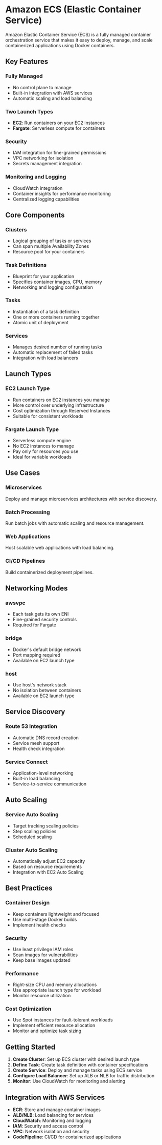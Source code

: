 # Amazon ECS (Elastic Container Service)

Amazon Elastic Container Service (ECS) is a fully managed container orchestration service that makes it easy to deploy, manage, and scale containerized applications using Docker containers.

## Key Features

### Fully Managed
- No control plane to manage
- Built-in integration with AWS services
- Automatic scaling and load balancing

### Two Launch Types
- **EC2**: Run containers on your EC2 instances
- **Fargate**: Serverless compute for containers

### Security
- IAM integration for fine-grained permissions
- VPC networking for isolation
- Secrets management integration

### Monitoring and Logging
- CloudWatch integration
- Container insights for performance monitoring
- Centralized logging capabilities

## Core Components

### Clusters
- Logical grouping of tasks or services
- Can span multiple Availability Zones
- Resource pool for your containers

### Task Definitions
- Blueprint for your application
- Specifies container images, CPU, memory
- Networking and logging configuration

### Tasks
- Instantiation of a task definition
- One or more containers running together
- Atomic unit of deployment

### Services
- Manages desired number of running tasks
- Automatic replacement of failed tasks
- Integration with load balancers

## Launch Types

### EC2 Launch Type
- Run containers on EC2 instances you manage
- More control over underlying infrastructure
- Cost optimization through Reserved Instances
- Suitable for consistent workloads

### Fargate Launch Type
- Serverless compute engine
- No EC2 instances to manage
- Pay only for resources you use
- Ideal for variable workloads

## Use Cases

### Microservices
Deploy and manage microservices architectures with service discovery.

### Batch Processing
Run batch jobs with automatic scaling and resource management.

### Web Applications
Host scalable web applications with load balancing.

### CI/CD Pipelines
Build containerized deployment pipelines.

## Networking Modes

### awsvpc
- Each task gets its own ENI
- Fine-grained security controls
- Required for Fargate

### bridge
- Docker's default bridge network
- Port mapping required
- Available on EC2 launch type

### host
- Use host's network stack
- No isolation between containers
- Available on EC2 launch type

## Service Discovery

### Route 53 Integration
- Automatic DNS record creation
- Service mesh support
- Health check integration

### Service Connect
- Application-level networking
- Built-in load balancing
- Service-to-service communication

## Auto Scaling

### Service Auto Scaling
- Target tracking scaling policies
- Step scaling policies
- Scheduled scaling

### Cluster Auto Scaling
- Automatically adjust EC2 capacity
- Based on resource requirements
- Integration with EC2 Auto Scaling

## Best Practices

### Container Design
- Keep containers lightweight and focused
- Use multi-stage Docker builds
- Implement health checks

### Security
- Use least privilege IAM roles
- Scan images for vulnerabilities
- Keep base images updated

### Performance
- Right-size CPU and memory allocations
- Use appropriate launch type for workload
- Monitor resource utilization

### Cost Optimization
- Use Spot instances for fault-tolerant workloads
- Implement efficient resource allocation
- Monitor and optimize task sizing

## Getting Started

1. **Create Cluster**: Set up ECS cluster with desired launch type
2. **Define Task**: Create task definition with container specifications
3. **Create Service**: Deploy and manage tasks using ECS service
4. **Configure Load Balancer**: Set up ALB or NLB for traffic distribution
5. **Monitor**: Use CloudWatch for monitoring and alerting

## Integration with AWS Services

- **ECR**: Store and manage container images
- **ALB/NLB**: Load balancing for services
- **CloudWatch**: Monitoring and logging
- **IAM**: Security and access control
- **VPC**: Network isolation and security
- **CodePipeline**: CI/CD for containerized applications